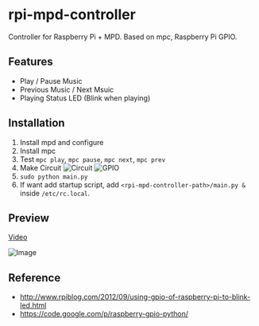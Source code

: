 # rpi-mpd-controller

Controller for Raspberry Pi + MPD. Based on mpc, Raspberry Pi GPIO.

## Features
* Play / Pause Music
* Previous Music / Next Msuic
* Playing Status LED (Blink when playing)

## Installation
1. Install mpd and configure
2. Install mpc
3. Test ```mpc play```, ```mpc pause```, ```mpc next```, ```mpc prev```
4. Make Circuit
![Circuit](https://raw.github.com/if1live/rpi-mpd-controller/master/documentation/circuit.jpg)
![GPIO](http://leaqua.mulple.com/wp-content/uploads/2012/08/Raspberry-Pi-GPIO-Layout.png)
4. ```sudo python main.py```
5. If want add startup script, add ```<rpi-mpd-controller-path>/main.py &``` inside ```/etc/rc.local```.

## Preview
[Video](http://www.youtube.com/watch?v=TRn8TviiMe0)

![Image](https://raw.github.com/if1live/rpi-mpd-controller/master/documentation/image.jpg)

## Reference
* http://www.rpiblog.com/2012/09/using-gpio-of-raspberry-pi-to-blink-led.html
* https://code.google.com/p/raspberry-gpio-python/
